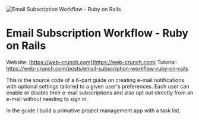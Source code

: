 
![Email Subscription Workflow - Ruby on Rails ](https://i.imgur.com/FuYzGVx.jpg)

# Email Subscription Workflow - Ruby on Rails

Website: [https://web-crunch.com](https://web-crunch.com)
Tutorial: https://web-crunch.com/posts/email-subscription-workflow-ruby-on-rails

This is the source code of a 6-part guide on creating e-mail notifications with optional settings tailored to a given user's preferences. Each user can enable or disable their e-mail subscriptions and also opt out directly from an e-mail without needing to sign in.

In the guide I build a primative project management app with a task list.
